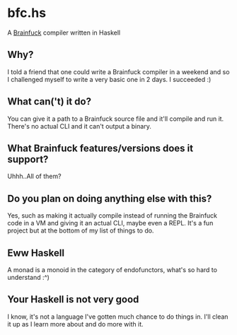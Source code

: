 # bfc.hs

A [Brainfuck](https://en.wikipedia.org/wiki/Brainfuck) compiler written in Haskell

## Why?

I told a friend that one could write a Brainfuck compiler in a weekend and so I challenged myself to write a very basic one in 2 days. I succeeded :)

## What can('t) it do?

You can give it a path to a Brainfuck source file and it'll compile and run it. There's no actual CLI and it can't output a binary.

## What Brainfuck features/versions does it support?

Uhhh..All of them?

## Do you plan on doing anything else with this?

Yes, such as making it actually compile instead of running the Brainfuck code in a VM and giving it an actual CLI, maybe even a REPL. 
It's a fun project but at the bottom of my list of things to do.

## Eww Haskell

A monad is a monoid in the category of endofunctors, what's so hard to understand :^)

## Your Haskell is not very good

I know, it's not a language I've gotten much chance to do things in. I'll clean it up as I learn more about and do more with it.
